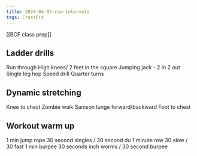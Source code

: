 ```yaml
---
title: 2024-04-05-row-intervals
tags: CrossFit
---
```


[[BCF class prep]]

## Ladder drills
Run through
High knees/ 2 feet in the square
Jumping jack - 2 in 2 out 
Single leg hop
Speed drill
Quarter turns

## Dynamic stretching
Knee to chest
Zombie walk
Samson lunge forward/backward
Foot to chest

## Workout warm up
1 min jump rope 30 second singles / 30 second du
1 minute row 30 slow / 30 fast
1 min burpee 30 seconds inch worms / 30 second burpee
